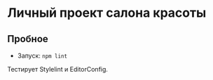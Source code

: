# Личный проект салона красоты
## Пробное

- Запуск: `npm lint`

Тестирует Stylelint и EditorConfig.

